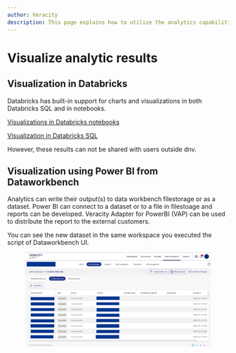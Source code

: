 ```yaml
---
author: Veracity
description: This page explains how to utilize the analytics capabilities
---
```


# Visualize analytic results

## Visualization in Databricks
Databricks has built-in support for charts and visualizations in both Databricks SQL and in notebooks. 

[Visualizations in Databricks notebooks](https://docs.databricks.com/aws/en/visualizations/)

[Visualization in Databricks SQL](https://docs.databricks.com/aws/en/sql/user/visualizations/)
	
However, these results can not be shared with users outside dnv.

## Visualization using Power BI from Dataworkbench

Analytics can write their output(s) to data workbench filestorage or as a dataset.
Power BI can connect to a dataset or to a file in filestoage and reports can be developed.
Veracity Adapter for PowerBI (VAP) can be used to distribute the report to the external customers.

You can see the new dataset in the same workspace you executed the script of Dataworkbench UI.
<figure>
	<img src="../assets/pythonexecution-datasets.png"/>
</figure>


